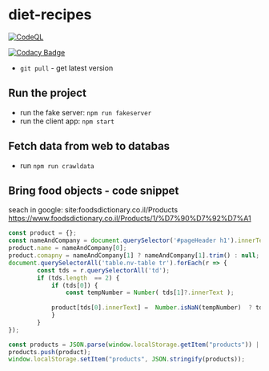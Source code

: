 # diet-recipes

[![CodeQL](https://github.com/YaakovHatam/diet-recipes/actions/workflows/codeql.yml/badge.svg)](https://github.com/YaakovHatam/diet-recipes/actions/workflows/codeql.yml)

[![Codacy Badge](https://app.codacy.com/project/badge/Grade/e77de2085e644c21a06a5a76ec433b87)](https://www.codacy.com/gh/YaakovHatam/diet-recipes/dashboard?utm_source=github.com&amp;utm_medium=referral&amp;utm_content=YaakovHatam/diet-recipes&amp;utm_campaign=Badge_Grade)

- `git pull` - get latest version

## Run the project
- run the fake server: `npm run fakeserver`
- run the client app: `npm start`

## Fetch data from web to databas
- run `npm run crawldata`


## Bring food objects - code snippet
seach in google: site:foodsdictionary.co.il/Products
https://www.foodsdictionary.co.il/Products/1/%D7%90%D7%92%D7%A1

```javascript
const product = {};
const nameAndCompany = document.querySelector('#pageHeader h1').innerText.split(',');
product.name = nameAndCompany[0];
product.comapny = nameAndCompany[1] ? nameAndCompany[1].trim() : null;
document.querySelectorAll('table.nv-table tr').forEach(r => {
        const tds = r.querySelectorAll('td');
        if (tds.length  == 2) {
            if (tds[0]) {
                const tempNumber = Number( tds[1]?.innerText );
               
            product[tds[0].innerText] =  Number.isNaN(tempNumber)  ? tds[1]?.innerText : tempNumber
            }
        }
});

const products = JSON.parse(window.localStorage.getItem("products")) || [];
products.push(product);
window.localStorage.setItem("products", JSON.stringify(products));
```
